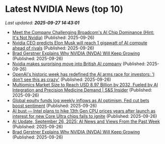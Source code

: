 # Latest NVIDIA News (top 10)
_Last updated: **2025-09-27 14:43:01**_

- [Meet the Company Challenging Broadcom's AI Chip Dominance (Hint: It's Not Nvidia)](https://biztoc.com/x/9304f921b31cb00b) (Published: 2025-09-26)
- [Nvidia CEO predicts Elon Musk will reach 1 gigawatt of AI compute ahead of rivals](https://cryptobriefing.com/nvidia-ceo-predicts-elon-musk-gigawatt-ai-compute-xai-colossus-supercomputer/) (Published: 2025-09-26)
- [Brad Gerstner Explains Why NVIDIA (NVDA) Will Keep Growing](https://biztoc.com/x/e25ad423aeb0ccce) (Published: 2025-09-26)
- [Nvidia makes surprising move into British AI company](https://biztoc.com/x/18a1348bc1392299) (Published: 2025-09-26)
- [OpenAI's historic week has redefined the AI arms race for investors: 'I don’t see this as crazy'](https://www.cnbc.com/2025/09/26/openai-big-week-ai-arms-race.html) (Published: 2025-09-26)
- [Multiomics Market Size to Reach USD 8.97 Billion by 2032, Fueled by AI Integration and Precision Medicine Demand | S&S Insider](https://www.globenewswire.com/news-release/2025/09/26/3157097/0/en/Multiomics-Market-Size-to-Reach-USD-8-97-Billion-by-2032-Fueled-by-AI-Integration-and-Precision-Medicine-Demand-S-S-Insider.html) (Published: 2025-09-26)
- [Global equity funds log weekly inflows as AI optimism, Fed cut bets boost sentiment](https://www.channelnewsasia.com/business/global-equity-funds-log-weekly-inflows-ai-optimism-fed-cut-bets-boost-sentiment-5372081) (Published: 2025-09-26)
- [AI bust — Intel plans to hike 13th Gen CPU prices years after launch as interest for new Core Ultra chips fails to ignite](https://www.windowscentral.com/hardware/intel/intel-report-raptor-lake-price-increase-ai) (Published: 2025-09-26)
- [AI Update, September 26, 2025: AI News and Views From the Past Week](https://www.marketingprofs.com/opinions/2025/53764/ai-update-september-26-2025-ai-news-and-views-from-the-past-week) (Published: 2025-09-26)
- [Brad Gerstner Explains Why NVIDIA (NVDA) Will Keep Growing](https://consent.yahoo.com/v2/collectConsent?sessionId=1_cc-session_52a6d872-39ce-4641-b3b8-c8a25e609fdd) (Published: 2025-09-26)
